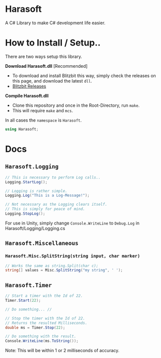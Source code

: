 # Harasoft
A C# Library to make C# development life easier.

# How to Install / Setup..

There are two ways setup this library.

**Download Harasoft.dll** [Recommended]
- To download and install Blitzbit this way, simply check the releases on this page, and download the latest `dll`.
- [Blitzbit Releases](https://github.com/harroo/Blitzbit/releases)

**Compile Harasoft.dll**
- Clone this repository and once in the Root-Directory, run `make`.
- This will require `make` and `mcs`.

In all cases the `namespace` is `Harasoft`.
```cs
using Harasoft;
```

# Docs

## `Harasoft.Logging`
```cs
// This is necessary to perform Log calls..
Logging.StartLog();

// Logging is rather simple.
Logging.Log("This is a Log-Message!");

// Not necessary as the Logging clears itself.
// This is simply for peace of mind.
Logging.StopLog();
```
For use in Unity, simply change `Console.WriteLine` to `Debug.Log` in Harasoft/Logging/Logging.cs

## `Harasoft.Miscellaneous`

### `Harasoft.Misc.SplitString(string input, char marker)`
```cs
// Works the same as string.Split(char c);
string[] values = Misc.SplitString("my string", ' ');
```

## `Harasoft.Timer`
```cs
// Start a timer with the Id of 22.
Timer.Start(22);

// Do something... //

// Stop the timer with the Id of 22.
// Returns the resulted Milliseconds.
double ms = Timer.Stop(22);

// Do something with the result.
Console.WriteLine(ms.ToString());
```
Note: This will be within 1 or 2 milliseconds of accuracy.

